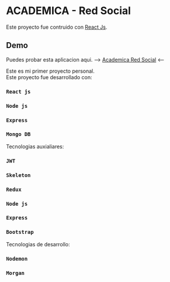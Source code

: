 # ACADEMICA - Red Social

Este proyecto fue contruido con [React Js](https://github.com/facebook/react).

## Demo

Puedes probar esta aplicacion aqui.
--> [Academica Red Social](https://red-social-mision-tic.herokuapp.com) <--

Este es mi primer proyecto personal.\
Este proyecto fue desarrollado con:

### `React js`

### `Node js`

### `Express`

### `Mongo DB`

Tecnologias auxialiares:

### `JWT`

### `Skeleton`

### `Redux`

### `Node js`

### `Express`

### `Bootstrap`

Tecnologias de desarrollo:
### `Nodemon`

### `Morgan`
